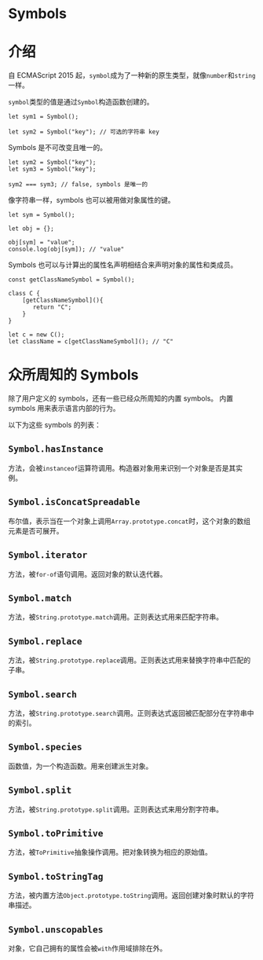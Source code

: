 # Symbols

# 介绍

自 ECMAScript 2015 起，`symbol`成为了一种新的原生类型，就像`number`和`string`一样。

`symbol`类型的值是通过`Symbol`构造函数创建的。

```
let sym1 = Symbol();

let sym2 = Symbol("key"); // 可选的字符串 key 
```

Symbols 是不可改变且唯一的。

```
let sym2 = Symbol("key");
let sym3 = Symbol("key");

sym2 === sym3; // false, symbols 是唯一的 
```

像字符串一样，symbols 也可以被用做对象属性的键。

```
let sym = Symbol();

let obj = {};

obj[sym] = "value";
console.log(obj[sym]); // "value" 
```

Symbols 也可以与计算出的属性名声明相结合来声明对象的属性和类成员。

```
const getClassNameSymbol = Symbol();

class C {
    [getClassNameSymbol](){
       return "C";
    }
}

let c = new C();
let className = c[getClassNameSymbol](); // "C" 
```

# 众所周知的 Symbols

除了用户定义的 symbols，还有一些已经众所周知的内置 symbols。 内置 symbols 用来表示语言内部的行为。

以下为这些 symbols 的列表：

## `Symbol.hasInstance`

方法，会被`instanceof`运算符调用。构造器对象用来识别一个对象是否是其实例。

## `Symbol.isConcatSpreadable`

布尔值，表示当在一个对象上调用`Array.prototype.concat`时，这个对象的数组元素是否可展开。

## `Symbol.iterator`

方法，被`for-of`语句调用。返回对象的默认迭代器。

## `Symbol.match`

方法，被`String.prototype.match`调用。正则表达式用来匹配字符串。

## `Symbol.replace`

方法，被`String.prototype.replace`调用。正则表达式用来替换字符串中匹配的子串。

## `Symbol.search`

方法，被`String.prototype.search`调用。正则表达式返回被匹配部分在字符串中的索引。

## `Symbol.species`

函数值，为一个构造函数。用来创建派生对象。

## `Symbol.split`

方法，被`String.prototype.split`调用。正则表达式来用分割字符串。

## `Symbol.toPrimitive`

方法，被`ToPrimitive`抽象操作调用。把对象转换为相应的原始值。

## `Symbol.toStringTag`

方法，被内置方法`Object.prototype.toString`调用。返回创建对象时默认的字符串描述。

## `Symbol.unscopables`

对象，它自己拥有的属性会被`with`作用域排除在外。